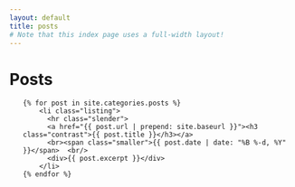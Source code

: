```yaml
---
layout: default
title: posts
# Note that this index page uses a full-width layout!
---
```

  <h1 class="content-listing-header sans">Posts</h1>
  <ul class="content-listing ">

    {% for post in site.categories.posts %}      
        <li class="listing">
          <hr class="slender">
          <a href="{{ post.url | prepend: site.baseurl }}"><h3 class="contrast">{{ post.title }}</h3></a>
          <br><span class="smaller">{{ post.date | date: "%B %-d, %Y" }}</span>  <br/>
          <div>{{ post.excerpt }}</div> 
        </li>
    {% endfor %}
  </ul>
